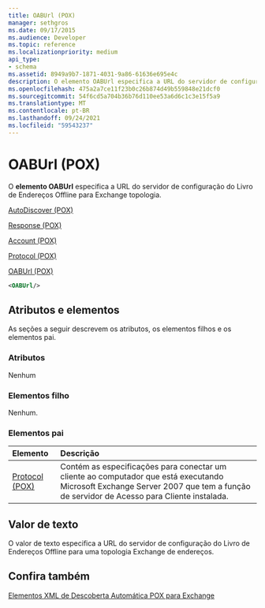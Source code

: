 ```yaml
---
title: OABUrl (POX)
manager: sethgros
ms.date: 09/17/2015
ms.audience: Developer
ms.topic: reference
ms.localizationpriority: medium
api_type:
- schema
ms.assetid: 8949a9b7-1871-4031-9a86-61636e695e4c
description: O elemento OABUrl especifica a URL do servidor de configuração do Livro de Endereços Offline para Exchange topologia.
ms.openlocfilehash: 475a2a7ce11f23b0c26b874d49b559848e21dcf0
ms.sourcegitcommit: 54f6cd5a704b36b76d110ee53a6d6c1c3e15f5a9
ms.translationtype: MT
ms.contentlocale: pt-BR
ms.lasthandoff: 09/24/2021
ms.locfileid: "59543237"
---
```

# <a name="oaburl-pox"></a>OABUrl (POX)

O **elemento OABUrl** especifica a URL do servidor de configuração do Livro de Endereços Offline para Exchange topologia. 
  
[AutoDiscover (POX)](autodiscover-pox.md)
  
[Response (POX)](response-pox.md)
  
[Account (POX)](account-pox.md)
  
[Protocol (POX)](protocol-pox.md)
  
[OABUrl (POX)](oaburl-pox.md)
  
```xml
<OABUrl/>
```

## <a name="attributes-and-elements"></a>Atributos e elementos

As seções a seguir descrevem os atributos, os elementos filhos e os elementos pai.
  
### <a name="attributes"></a>Atributos

Nenhum
  
### <a name="child-elements"></a>Elementos filho

Nenhum.
  
### <a name="parent-elements"></a>Elementos pai

|**Elemento**|**Descrição**|
|:-----|:-----|
|[Protocol (POX)](protocol-pox.md) <br/> |Contém as especificações para conectar um cliente ao computador que está executando Microsoft Exchange Server 2007 que tem a função de servidor de Acesso para Cliente instalada.  <br/> |
   
## <a name="text-value"></a>Valor de texto

O valor de texto especifica a URL do servidor de configuração do Livro de Endereços Offline para uma topologia Exchange de endereços.
  
## <a name="see-also"></a>Confira também



[Elementos XML de Descoberta Automática POX para Exchange](pox-autodiscover-xml-elements-for-exchange.md)

